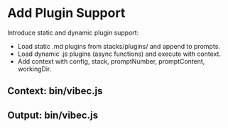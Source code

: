 # Add Plugin Support

Introduce static and dynamic plugin support:
- Load static .md plugins from stacks/plugins/ and append to prompts.
- Load dynamic .js plugins (async functions) and execute with context.
- Add context with config, stack, promptNumber, promptContent, workingDir.

## Context: bin/vibec.js
## Output: bin/vibec.js
